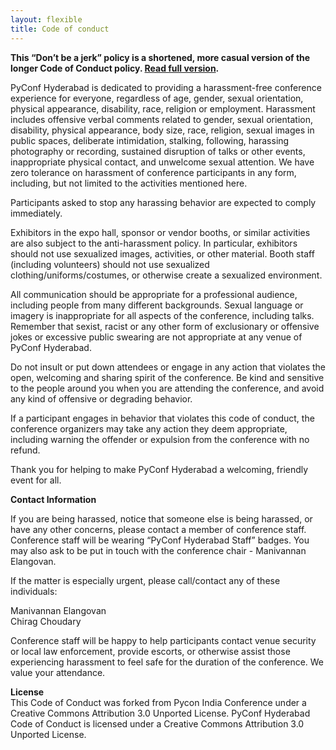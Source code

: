 ```yaml
---
layout: flexible
title: Code of conduct
---
```


<p><strong>This “Don’t be a jerk” policy is a shortened, more casual version of the longer Code of Conduct policy. <a href="http://meta.wikimedia.org/wiki/Don%27t_be_a_dick">Read full version</a>.</strong></p>

<p>PyConf Hyderabad is dedicated to providing a harassment-free conference experience for everyone, regardless of age, gender, sexual orientation, physical appearance, disability, race, religion or employment. Harassment includes offensive verbal comments related to gender, sexual orientation, disability, physical appearance, body size, race, religion, sexual images in public spaces, deliberate intimidation, stalking, following, harassing photography or recording, sustained disruption of talks or other events, inappropriate physical contact, and unwelcome sexual attention. We have zero tolerance on harassment of conference participants in any form, including, but not limited to the activities mentioned here.</p>

<p>Participants asked to stop any harassing behavior are expected to comply immediately.</p>

<p>Exhibitors in the expo hall, sponsor or vendor booths, or similar activities are also subject to the anti-harassment policy. In particular, exhibitors should not use sexualized images, activities, or other material. Booth staff (including volunteers) should not use sexualized clothing/uniforms/costumes, or otherwise create a sexualized environment.</p>

<p>All communication should be appropriate for a professional audience, including people from many different backgrounds. Sexual language or imagery is inappropriate for all aspects of the conference, including talks. Remember that sexist, racist or any other form of exclusionary or offensive jokes or excessive public swearing are not appropriate at any venue of PyConf Hyderabad.</p>

<p>Do not insult or put down attendees or engage in any action that violates the open, welcoming and sharing spirit of the conference. Be kind and sensitive to the people around you when you are attending the conference, and avoid any kind of offensive or degrading behavior.</p>

<p>If a participant engages in behavior that violates this code of conduct, the conference organizers may take any action they deem appropriate, including warning the offender or expulsion from the conference with no refund.</p>

<p>Thank you for helping to make PyConf Hyderabad a welcoming, friendly event for all.</p>

<p><b>Contact Information</b></p>

<p>If you are being harassed, notice that someone else is being harassed, or have any other concerns, please contact a member of conference staff. Conference staff will be wearing “PyConf Hyderabad Staff” badges.
You may also ask to be put in touch with the conference chair - Manivannan Elangovan.</p>

<p>If the matter is especially urgent, please call/contact any of these individuals:</p>

<p>Manivannan Elangovan<br />
Chirag Choudary<br /></p>

<p>Conference staff will be happy to help participants contact venue security or local law enforcement, provide escorts, or otherwise assist those experiencing harassment to feel safe for the duration of the conference. We value your attendance.</p>

<p><b>License</b><br />
This Code of Conduct was forked from Pycon India Conference under a Creative Commons Attribution 3.0 Unported License.
PyConf Hyderabad Code of Conduct is licensed under a Creative Commons Attribution 3.0 Unported License.</p>